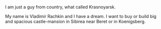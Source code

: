 I am just a guy from country, what called Krasnoyarsk.

My name is Vladimir Rachkin and I have a dream. I want to buy or build big and spacious castle-mansion in Sibirea near Beret or in Koenigsberg.